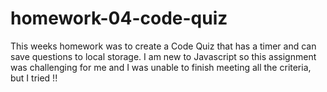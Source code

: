 # homework-04-code-quiz

This weeks homework was to create a Code Quiz that has a timer and can save questions to local storage. I am new to Javascript so this assignment was challenging for me and I was unable to finish meeting all the criteria, but I tried !!


